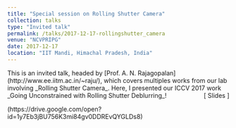 ```yaml
---
title: "Special session on Rolling Shutter Camera" 
collection: talks
type: "Invited talk"
permalink: /talks/2017-12-17-rollingshutter_camera
venue: "NCVPRIPG"
date: 2017-12-17
location: "IIT Mandi, Himachal Pradesh, India"
---
```

<p style="text-align:left;">
    This is an invited talk, headed by [Prof. A. N. Rajagopalan](http://www.ee.iitm.ac.in/~raju/), which covers multiples works from our lab involving _Rolling Shutter Camera_. Here, I presented our ICCV 2017 work _Going Unconstrained with Rolling Shutter Deblurring_! 
    <span style="float:right;">
        &#91; Slides &#93; 
    </span>
</p>
(https://drive.google.com/open?id=1y7Eb3jBU756K3mi84gv0DDREvQYGLDs8)
           
    
